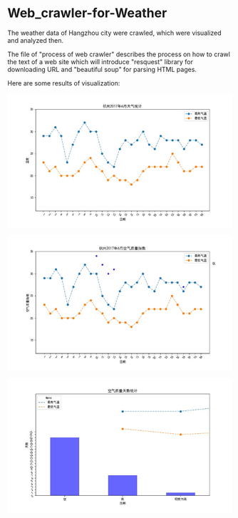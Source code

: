 # Web_crawler-for-Weather
The weather data of Hangzhou city were crawled, which were visualized and analyzed then.

The file of "process of web crawler" describes the process on how to crawl the text of a web site which will introduce 
"resquest" library for downloading URL and "beautiful soup" for parsing HTML pages.

Here are some results of visualization:

![temperature](https://github.com/zttara/Web_crawler-for-Weather/blob/master/pictures/weather1.jpg)

![Quality](https://github.com/zttara/Web_crawler-for-Weather/blob/master/pictures/weather2.jpg)

![days](https://github.com/zttara/Web_crawler-for-Weather/blob/master/pictures/weather3.jpg)
